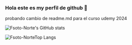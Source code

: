 ### Hola este es my perfil de github 👋
probando cambio de readme.md para el curso udemy 2024


![Fsoto-Norte's GitHub stats](https://github-readme-stats.vercel.app/api?username=Fsoto-Norte&show_icons=true&theme=transparent)

![Fsoto-NorteTop Langs](https://github-readme-stats.vercel.app/api/top-langs/?username=Fsoto-Norte)
